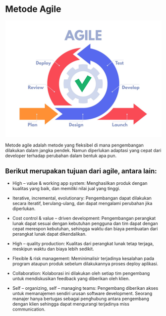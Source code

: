 # Metode Agile

![03-agile](/images/03-agile.jpg)

Metode agile adalah metode yang fleksibel di mana pengembangan dilakukan dalam jangka pendek. Namun diperlukan adaptasi yang cepat dari developer terhadap perubahan dalam bentuk apa pun.

## Berikut merupakan tujuan dari agile, antara lain:

* High – value & working app system: 
Menghasilkan produk dengan kualitas yang baik, dan memiliki nilai jual yang tinggi.

* Iterative, incremental, evolutionary: 
Pengembangan dapat dilakukan secara iteratif, berulang-ulang, dan dapat mengalami perubahan jika diperlukan.

* Cost control & value – driven development: 
Pengembangan perangkat lunak dapat sesuai dengan kebutuhan pengguna dan tim dapat dengan cepat merespon kebutuhan, sehingga waktu dan biaya pembuatan dari perangkat lunak dapat dikendalikan.

* High – quality production: 
Kualitas dari perangkat lunak tetap terjaga, meskipun waktu dan biaya lebih sedikit.

* Flexible & risk management: 
Meminimalisir terjadinya kesalahan pada program ataupun produk sebelum dilakukannya proses deploy aplikasi.

* Collaboration: 
Kolaborasi ini dilakukan oleh setiap tim pengembang untuk mendiskusikan feedback yang diberikan oleh klien.

* Self – organizing, self – managing teams: 
Pengembang diberikan akses untuk memanajemen sendiri urusan software development. Seorang manajer hanya bertugas sebagai penghubung antara pengembang dengan klien sehingga dapat mengurangi terjadinya miss communication.